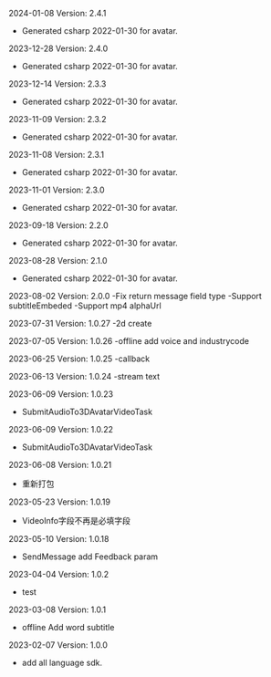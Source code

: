 2024-01-08 Version: 2.4.1
- Generated csharp 2022-01-30 for avatar.

2023-12-28 Version: 2.4.0
- Generated csharp 2022-01-30 for avatar.

2023-12-14 Version: 2.3.3
- Generated csharp 2022-01-30 for avatar.

2023-11-09 Version: 2.3.2
- Generated csharp 2022-01-30 for avatar.

2023-11-08 Version: 2.3.1
- Generated csharp 2022-01-30 for avatar.

2023-11-01 Version: 2.3.0
- Generated csharp 2022-01-30 for avatar.

2023-09-18 Version: 2.2.0
- Generated csharp 2022-01-30 for avatar.

2023-08-28 Version: 2.1.0
- Generated csharp 2022-01-30 for avatar.

2023-08-02 Version: 2.0.0
-Fix return message field type
-Support subtitleEmbeded
-Support mp4 alphaUrl

2023-07-31 Version: 1.0.27
-2d create

2023-07-05 Version: 1.0.26
-offline add voice and industrycode

2023-06-25 Version: 1.0.25
-callback

2023-06-13 Version: 1.0.24
-stream text

2023-06-09 Version: 1.0.23
- SubmitAudioTo3DAvatarVideoTask

2023-06-09 Version: 1.0.22
- SubmitAudioTo3DAvatarVideoTask

2023-06-08 Version: 1.0.21
- 重新打包

2023-05-23 Version: 1.0.19
- VideoInfo字段不再是必填字段

2023-05-10 Version: 1.0.18
- SendMessage add Feedback param

2023-04-04 Version: 1.0.2
- test

2023-03-08 Version: 1.0.1
- offline Add word subtitle

2023-02-07 Version: 1.0.0
- add all language sdk.

